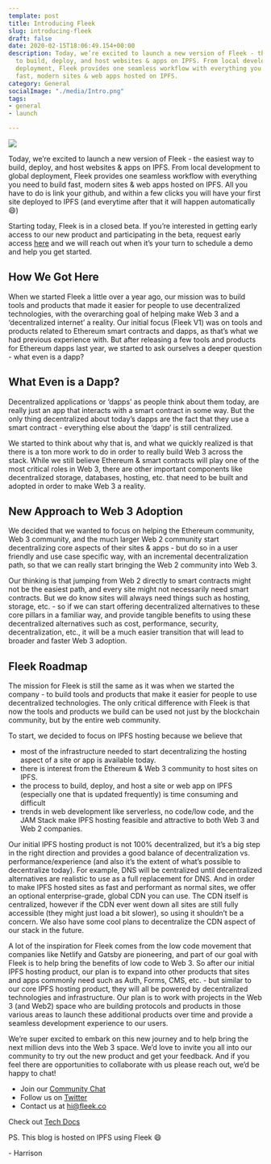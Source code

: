 ```yaml
---
template: post
title: Introducing Fleek
slug: introducing-fleek
draft: false
date: 2020-02-15T18:06:49.154+00:00
description: Today, we’re excited to launch a new version of Fleek - the easiest way
  to build, deploy, and host websites & apps on IPFS. From local development to global
  deployment, Fleek provides one seamless workflow with everything you need to build
  fast, modern sites & web apps hosted on IPFS.
category: General
socialImage: "./media/Intro.png"
tags:
- general
- launch

---
```

![](./media/Intro.png)

Today, we’re excited to launch a new version of Fleek - the easiest way to build, deploy, and host websites & apps on IPFS. From local development to global deployment, Fleek provides one seamless workflow with everything you need to build fast, modern sites & web apps hosted on IPFS. All you have to do is link your github, and within a few clicks you will have your first site deployed to IPFS (and everytime after that it will happen automatically 😄)

Starting today, Fleek is in a closed beta. If you’re interested in getting early access to our new product and participating in the beta, request early access [here](https://terminalbeta.typeform.com/to/kionHH) and we will reach out when it’s your turn to schedule a demo and help you get started.

## How We Got Here

When we started Fleek a little over a year ago, our mission was to build tools and products that made it easier for people to use decentralized technologies, with the overarching goal of helping make Web 3 and a ‘decentralized internet’ a reality. Our initial focus (Fleek V1) was on tools and products related to Ethereum smart contracts and dapps, as that’s what we had previous experience with. But after releasing a few tools and products for Ethereum dapps last year, we started to ask ourselves a deeper question - what even is a dapp?

## What Even is a Dapp?

Decentralized applications or ‘dapps’ as people think about them today, are really just an app that interacts with a smart contract in some way. But the only thing decentralized about today’s dapps are the fact that they use a smart contract - everything else about the ‘dapp’ is still centralized.

We started to think about why that is, and what we quickly realized is that there is a ton more work to do in order to really build Web 3 across the stack. While we still believe Ethereum & smart contracts will play one of the most critical roles in Web 3, there are other important components like decentralized storage, databases, hosting, etc. that need to be built and adopted in order to make Web 3 a reality.

## New Approach to Web 3 Adoption

We decided that we wanted to focus on helping the Ethereum community, Web 3 community, and the much larger Web 2 community start decentralizing core aspects of their sites & apps - but do so in a user friendly and use case specific way, with an incremental decentralization path, so that we can really start bringing the Web 2 community into Web 3.

Our thinking is that jumping from Web 2 directly to smart contracts might not be the easiest path, and every site might not necessarily need smart contracts. But we do know sites will always need things such as hosting, storage, etc. - so if we can start offering decentralized alternatives to these core pillars in a familiar way, and provide tangible benefits to using these decentralized alternatives such as cost, performance, security, decentralization, etc., it will be a much easier transition that will lead to broader and faster Web 3 adoption.

## Fleek Roadmap

The mission for Fleek is still the same as it was when we started the company - to build tools and products that make it easier for people to use decentralized technologies. The only critical difference with Fleek is that now the tools and products we build can be used not just by the blockchain community, but by the entire web community.

To start, we decided to focus on IPFS hosting because we believe that

* most of the infrastructure needed to start decentralizing the hosting aspect of a site or app is available today.
* there is interest from the Ethereum & Web 3 community to host sites on IPFS.
* the process to build, deploy, and host a site or web app on IPFS (especially one that is updated frequently) is time consuming and difficult
* trends in web development like serverless, no code/low code, and the JAM Stack make IPFS hosting feasible and attractive to both Web 3 and Web 2 companies.

Our initial IPFS hosting product is not 100% decentralized, but it’s a big step in the right direction and provides a good balance of decentralization vs. performance/experience (and also it’s the extent of what’s possible to decentralize today). For example, DNS will be centralized until decentralized alternatives are realistic to use as a full replacement for DNS. And in order to make IPFS hosted sites as fast and performant as normal sites, we offer an optional enterprise-grade, global CDN you can use. The CDN itself is centralized, however if the CDN ever went down all sites are still fully accessible (they might just load a bit slower), so using it shouldn’t be a concern. We also have some cool plans to decentralize the CDN aspect of our stack in the future.

A lot of the inspiration for Fleek comes from the low code movement that companies like Netlify and Gatsby are pioneering, and part of our goal with Fleek is to help bring the benefits of low code to Web 3. So after our initial IPFS hosting product, our plan is to expand into other products that sites and apps commonly need such as Auth, Forms, CMS, etc. - but similar to our core IPFS hosting product, they will all be powered by decentralized technologies and infrastructure. Our plan is to work with projects in the Web 3 (and Web2) space who are building protocols and products in those various areas to launch these additional products over time and provide a seamless development experience to our users.

We’re super excited to embark on this new journey and to help bring the next million devs into the Web 3 space. We’d love to invite you all into our community to try out the new product and get your feedback. And if you feel there are opportunities to collaborate with us please reach out, we’d be happy to chat!

* Join our [Community Chat](https://join.slack.com/t/fleek-public/shared_invite/zt-bxna7y1d-PbVdut4rgHt5jM6Zjg9g9A)
* Follow us on [Twitter](https://twitter.com/FleekHQ)
* Contact us at hi@fleek.co

Check out [Tech Docs](https://docs.fleek.co/)

PS. This blog is hosted on IPFS using Fleek 😄

\- Harrison